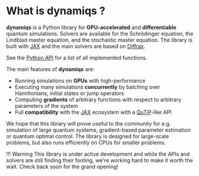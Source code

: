 # What is dynamiqs ?

**dynamiqs** is a Python library for **GPU-accelerated** and **differentiable** quantum simulations. Solvers are available for the Schrödinger equation, the Lindblad master equation, and the stochastic master equation. The library is built with [JAX](https://jax.readthedocs.io/en/latest/index.html) and the main solvers are based on [Diffrax](https://github.com/patrick-kidger/diffrax).

See the [Python API](../python_api/index.html) for a list of all implemented functions.

The main features of **dynamiqs** are:

- Running simulations on **GPUs** with high-performance
- Executing many simulations **concurrently** by batching over Hamiltonians, initial states or jump operators
- Computing **gradients** of arbitrary functions with respect to arbitrary parameters of the system
- Full **compatibility** with the [JAX](https://jax.readthedocs.io/en/latest/index.html) ecosystem with a [QuTiP](https://qutip.org/)-like API

We hope that this library will prove useful to the community for e.g. simulation of large quantum systems, gradient-based parameter estimation or quantum optimal control. The library is designed for large-scale problems, but also runs efficiently on CPUs for smaller problems.

!!! Warning
    This library is under active development and while the APIs and solvers are still finding their footing, we're working hard to make it worth the wait. Check back soon for the grand opening!